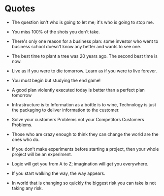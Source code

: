 # Quotes

- The question isn't who is going to let me; it's who is going to stop me.

- You miss 100% of the shots you don't take.

- There's only one reason for a business plan: some investor who went to business school doesn't know any better and wants to see one.

- The best time to plant a tree was 20 years ago. The second best time is now.

- Live as if you were to die tomorrow. Learn as if you were to live forever.

- You must begin but studying the end game!

- A good plan violently executed today is better than a perfect plan tomorrow

- Infrastructure is to Information as a bottle is to wine, Technology is just the packaging to deliver information to the customer.

- Solve your customers Problems not your Competitors Customers Problems.

- Those who are crazy enough to think they can change the world are the ones who do.

- If you don’t make experiments before starting a project, then your whole project will be an experiment.

- Logic will get you from A to Z; imagination will get you everywhere.

- If you start walking the way, the way appears.

- In world that is changing so quickly the biggest risk you can take is not taking any risk.
